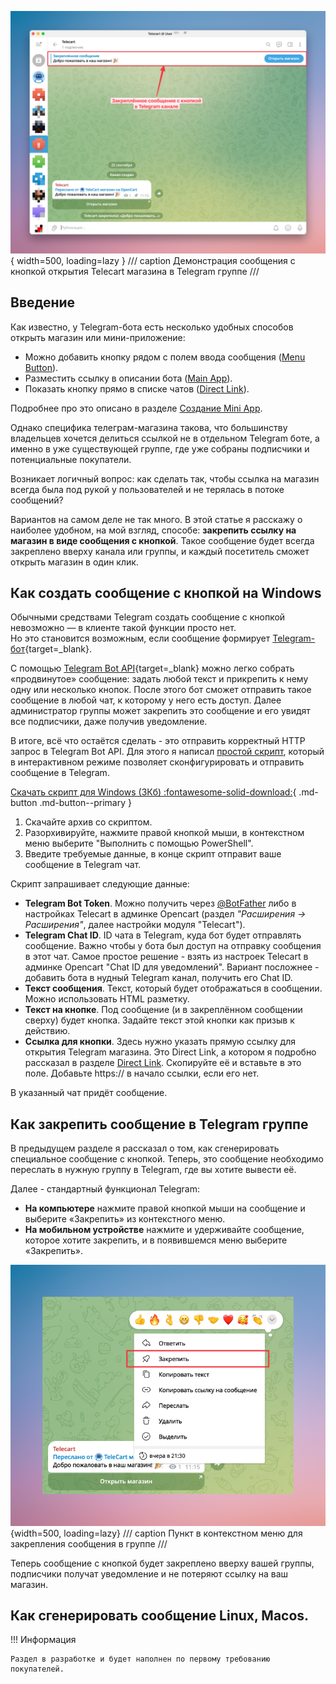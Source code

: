 ![telecart-tg-group-link-example.png](telecart-tg-group-link-example.png){ width=500, loading=lazy }
/// caption
Демонстрация сообщения с кнопкой открытия Telecart магазина в Telegram группе
///

## Введение

Как известно, у Telegram-бота есть несколько удобных способов открыть магазин или мини-приложение:

* Можно добавить кнопку рядом с полем ввода сообщения ([Menu Button](telegram.md#menu-button)).  
* Разместить ссылку в описании бота ([Main App](telegram.md#main-app)).  
* Показать кнопку прямо в списке чатов ([Direct Link](telegram.md#direct-link)).  

Подробнее про это описано в разделе [Создание Mini App](telegram.md#создание-mini-app).

Однако специфика телеграм-магазина такова, что большинству владельцев хочется делиться ссылкой не в отдельном Telegram боте, а именно 
в уже существующей группе, где уже собраны подписчики и потенциальные покупатели. 

Возникает логичный вопрос: как сделать так, чтобы ссылка на магазин всегда была под рукой у пользователей 
и не терялась в потоке сообщений?

Вариантов на самом деле не так много. В этой статье я расскажу о наиболее удобном, на мой взгляд, способе: 
**закрепить ссылку на магазин в виде сообщения с кнопкой**. 
Такое сообщение будет всегда закреплено вверху канала или группы, 
и каждый посетитель сможет открыть магазин в один клик.

## Как создать сообщение с кнопкой на Windows

Обычными средствами Telegram создать сообщение с кнопкой невозможно — в клиенте такой функции просто нет.  
Но это становится возможным, если сообщение формирует [Telegram-бот](https://core.telegram.org/bots){target=_blank}.

С помощью [Telegram Bot API](https://core.telegram.org/bots/api#sendmessage){target=_blank} можно легко 
собрать «продвинутое» сообщение: задать любой текст и прикрепить к нему одну или несколько кнопок. 
После этого бот сможет отправить такое сообщение в любой чат, к которому у него есть доступ.
Далее администратор группы может закрепить это сообщение и его увидят все подписчики, даже получив уведомление.

В итоге, всё что остаётся сделать - это отправить корректный HTTP запрос в Telegram Bot API. Для этого я написал [простой скрипт](https://gist.github.com/nikitakiselev/2c905396f190a511f1e2aa2c8f2a70c0),
который в интерактивном режиме позволяет сконфигурировать и отправить сообщение в Telegram.

[Скачать скрипт для Windows (3Кб) :fontawesome-solid-download:](https://gist.github.com/nikitakiselev/2c905396f190a511f1e2aa2c8f2a70c0/archive/9c21f299b0d66538531e9dce7f0e0033dd11c519.zip){ .md-button .md-button--primary }

1. Скачайте архив со скриптом.
2. Разорхивируйте, нажмите правой кнопкой мыши, в контекстном меню выберите "Выполнить с помощью PowerShell".
3. Введите требуемые данные, в конце скрипт отправит ваше сообщение в Telegram чат.

Скрипт запрашивает следующие данные:

* **Telegram Bot Token**. Можно получить через [@BotFather](https://t.me/botfather) либо в настройках Telecart в админке Opencart (раздел _"Расширения -> Расширения"_, далее настройки модуля "Telecart").
* **Telegram Chat ID**. ID чата в Telegram, куда бот будет отправлять сообщение. Важно чтобы у бота был доступ на отправку сообщения в этот чат. Самое простое решение - взять из настроек Telecart в админке Opencart "Chat ID для уведомлений". Вариант посложнее - добавить бота в нудный Telegram канал, получить его Chat ID.
* **Текст сообщения**. Текст, который будет отображаться в сообщении. Можно использовать HTML разметку.
* **Текст на кнопке**. Под сообщение (и в закреплённом сообщении сверху) будет кнопка. Задайте текст этой кнопки как призыв к действию.
* **Ссылка для кнопки**. Здесь нужно указать прямую ссылку для открытия Telegram магазина. Это Direct Link, а котором я подробно рассказал в разделе [Direct Link](telegram.md#direct-link). Скопируйте её и вставьте в это поле. Добавьте https:// в начало ссылки, если его нет. 

В указанный чат придёт сообщение.

## Как закрепить сообщение в Telegram группе

В предыдущем разделе я рассказал о том, как сгенерировать специальное сообщение с кнопкой. Теперь, это сообщение необходимо переслать в нужную группу в Telegram, где вы хотите вывести её.  

Далее - стандартный функционал Telegram:  

* **На компьютере** нажмите правой кнопкой мыши на сообщение и выберите «Закрепить» из контекстного меню.  
* **На мобильном устройстве** нажмите и удерживайте сообщение, которое хотите закрепить, и в появившемся меню выберите «Закрепить». 

![Пункт в контеустном меню для закрепления сообщения в группе](tg-pin-message.png){width=500, loading=lazy}
/// caption
Пункт в контекстном меню для закрепления сообщения в группе
///

Теперь сообщение с кнопкой будет закреплено вверху вашей группы, подписчики получат уведомление и не потеряют ссылку на ваш магазин.

## Как сгенерировать сообщение Linux, Macos.

!!! Информация

    Раздел в разработке и будет наполнен по первому требованию покупателей.
